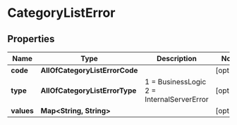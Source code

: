 # CategoryListError

## Properties
Name | Type | Description | Notes
------------ | ------------- | ------------- | -------------
**code** | **AllOfCategoryListErrorCode** |  |  [optional]
**type** | **AllOfCategoryListErrorType** |   1 &#x3D; BusinessLogic  2 &#x3D; InternalServerError |  [optional]
**values** | **Map&lt;String, String&gt;** |  |  [optional]
